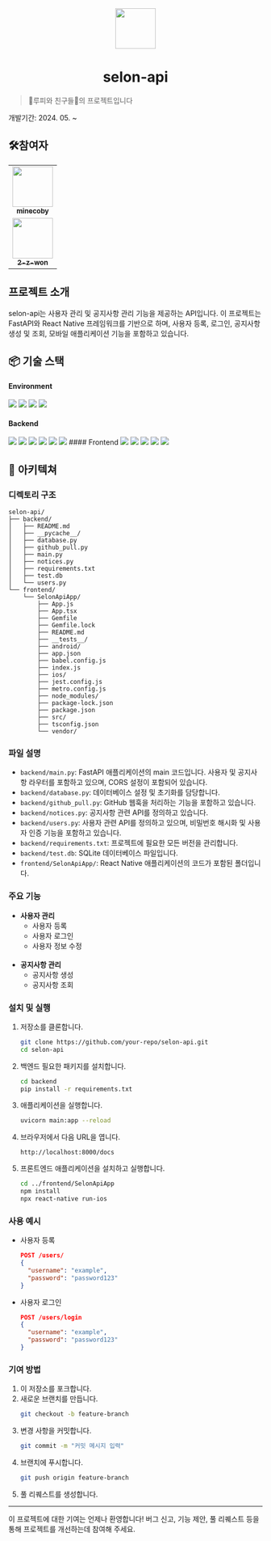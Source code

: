 
<div align="center">
<img src="https://i.ibb.co/ccwB1q7/UNTOC.jpg" width="80" alt=""/>
</div>

# <div align="center">selon-api</div>

> 🐹루피와 친구들🐹의 프로젝트입니다

개발기간: 2024. 05. ~

## 🛠️참여자

<table>  
<td align="center">
<a href="https://github.com/minecoby">
<img src="https://avatars.githubusercontent.com/u/127065808?v=4" width="80" alt=""/>
<br />
<sub><b>minecoby</b></sub>
</a>
<br />
</td>

<tr>
<td align="center">
<a href="https://github.com/2-z-won">
<img src="https://avatars.githubusercontent.com/u/148948672?v=4" width="80" alt=""/>
<br />
<sub><b>2-z-won</b></sub>
</a>
<br />
</td>
</table>

## 프로젝트 소개

selon-api는 사용자 관리 및 공지사항 관리 기능을 제공하는 API입니다. 이 프로젝트는 FastAPI와 React Native 프레임워크를 기반으로 하며, 사용자 등록, 로그인, 공지사항 생성 및 조회, 모바일 애플리케이션 기능을 포함하고 있습니다.

## 📦 기술 스택

#### Environment

<img src="https://img.shields.io/badge/Git-F05032?style=for-the-badge&logo=git&logoColor=white"> 
<img src="https://img.shields.io/badge/GitHub-181717?style=for-the-badge&logo=github&logoColor=white">
<img src="https://img.shields.io/badge/Google%20Cloud%20Platform-4285F4?style=for-the-badge&logo=google-cloud&logoColor=white">
<img src="https://img.shields.io/badge/VSCode-0078d7?style=for-the-badge&logo=visual-studio-code&logoColor=white">

#### Backend
<img src="https://img.shields.io/badge/python-3776AB?style=for-the-badge&logo=python&logoColor=white"/> 
<img src="https://img.shields.io/badge/fastapi-009688?style=for-the-badge&logo=fastapi&logoColor=white"/>
<img src="https://img.shields.io/badge/uvicorn-2C3E50?style=for-the-badge&logo=uvicorn&logoColor=white"/>
<img src="https://img.shields.io/badge/sqlalchemy-CA4245?style=for-the-badge&logo=sqlalchemy&logoColor=white"/>
<img src="https://img.shields.io/badge/MySQL-4479A1?style=for-the-badge&logo=MySQL&logoColor=white"/>
<img src="https://img.shields.io/badge/passlib-009688?style=for-the-badge&logo=passlib&logoColor=white"/>
#### Frontend
<img src="https://img.shields.io/badge/react_native-20232A?style=for-the-badge&logo=react&logoColor=61DAFB"/>
<img src="https://img.shields.io/badge/React-20232A?style=for-the-badge&logo=react&logoColor=61DAFB"/>
<img src="https://img.shields.io/badge/TypeScript-3178C6?style=for-the-badge&logo=typescript&logoColor=white"/>
<img src="https://img.shields.io/badge/Styled_Components-DB7093?style=for-the-badge&logo=styled-components&logoColor=white"/>
<img src="https://img.shields.io/badge/React_Navigation-20232A?style=for-the-badge&logo=react&logoColor=61DAFB"/>

## 📂 아키텍쳐

### 디렉토리 구조

```plaintext
selon-api/
├── backend/
│   ├── README.md
│   ├── __pycache__/
│   ├── database.py
│   ├── github_pull.py
│   ├── main.py
│   ├── notices.py
│   ├── requirements.txt
│   ├── test.db
│   └── users.py
└── frontend/
    └── SelonApiApp/
        ├── App.js
        ├── App.tsx
        ├── Gemfile
        ├── Gemfile.lock
        ├── README.md
        ├── __tests__/
        ├── android/
        ├── app.json
        ├── babel.config.js
        ├── index.js
        ├── ios/
        ├── jest.config.js
        ├── metro.config.js
        ├── node_modules/
        ├── package-lock.json
        ├── package.json
        ├── src/
        ├── tsconfig.json
        └── vendor/
```

### 파일 설명

- `backend/main.py`: FastAPI 애플리케이션의 main 코드입니다. 사용자 및 공지사항 라우터를 포함하고 있으며, CORS 설정이 포함되어 있습니다.
- `backend/database.py`: 데이터베이스 설정 및 초기화를 담당합니다.
- `backend/github_pull.py`: GitHub 웹훅을 처리하는 기능을 포함하고 있습니다.
- `backend/notices.py`: 공지사항 관련 API를 정의하고 있습니다.
- `backend/users.py`: 사용자 관련 API를 정의하고 있으며, 비밀번호 해시화 및 사용자 인증 기능을 포함하고 있습니다.
- `backend/requirements.txt`: 프로젝트에 필요한 모든 버전을 관리합니다.
- `backend/test.db`: SQLite 데이터베이스 파일입니다.
- `frontend/SelonApiApp/`: React Native 애플리케이션의 코드가 포함된 폴더입니다.

### 주요 기능

- **사용자 관리**
  - 사용자 등록
  - 사용자 로그인
  - 사용자 정보 수정
<br></br>
- **공지사항 관리**
  - 공지사항 생성
  - 공지사항 조회

### 설치 및 실행

1. 저장소를 클론합니다.
   ```bash
   git clone https://github.com/your-repo/selon-api.git
   cd selon-api
   ```

2. 백엔드 필요한 패키지를 설치합니다.
   ```bash
   cd backend
   pip install -r requirements.txt
   ```

3. 애플리케이션을 실행합니다.
   ```bash
   uvicorn main:app --reload
   ```

4. 브라우저에서 다음 URL을 엽니다.
   ```plaintext
   http://localhost:8000/docs
   ```

5. 프론트엔드 애플리케이션을 설치하고 실행합니다.
   ```bash
   cd ../frontend/SelonApiApp
   npm install
   npx react-native run-ios
   ```

### 사용 예시

- 사용자 등록
  ```json
  POST /users/
  {
    "username": "example",
    "password": "password123"
  }
  ```

- 사용자 로그인
  ```json
  POST /users/login
  {
    "username": "example",
    "password": "password123"
  }
  ```

### 기여 방법

1. 이 저장소를 포크합니다.
2. 새로운 브랜치를 만듭니다.
   ```bash
   git checkout -b feature-branch
   ```
3. 변경 사항을 커밋합니다.
   ```bash
   git commit -m "커밋 메시지 입력"
   ```
4. 브랜치에 푸시합니다.
   ```bash
   git push origin feature-branch
   ```
5. 풀 리퀘스트를 생성합니다.

---

이 프로젝트에 대한 기여는 언제나 환영합니다! 버그 신고, 기능 제안, 풀 리퀘스트 등을 통해 프로젝트를 개선하는데 참여해 주세요.
